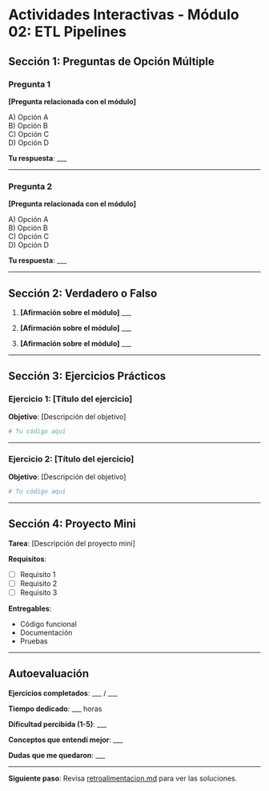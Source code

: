 # Actividades Interactivas - Módulo 02: ETL Pipelines

## Sección 1: Preguntas de Opción Múltiple

### Pregunta 1
**[Pregunta relacionada con el módulo]**

A) Opción A  
B) Opción B  
C) Opción C  
D) Opción D

**Tu respuesta**: ___

---

### Pregunta 2
**[Pregunta relacionada con el módulo]**

A) Opción A  
B) Opción B  
C) Opción C  
D) Opción D

**Tu respuesta**: ___

---

## Sección 2: Verdadero o Falso

1. **[Afirmación sobre el módulo]** ___

2. **[Afirmación sobre el módulo]** ___

3. **[Afirmación sobre el módulo]** ___

---

## Sección 3: Ejercicios Prácticos

### Ejercicio 1: [Título del ejercicio]

**Objetivo**: [Descripción del objetivo]

```python
# Tu código aquí


```

---

### Ejercicio 2: [Título del ejercicio]

**Objetivo**: [Descripción del objetivo]

```python
# Tu código aquí


```

---

## Sección 4: Proyecto Mini

**Tarea**: [Descripción del proyecto mini]

**Requisitos**:
- [ ] Requisito 1
- [ ] Requisito 2
- [ ] Requisito 3

**Entregables**:
- Código funcional
- Documentación
- Pruebas

---

## Autoevaluación

**Ejercicios completados**: ___ / ___

**Tiempo dedicado**: ___ horas

**Dificultad percibida (1-5)**: ___

**Conceptos que entendí mejor**: ___

**Dudas que me quedaron**: ___

---

**Siguiente paso**: Revisa [retroalimentacion.md](retroalimentacion.md) para ver las soluciones.
